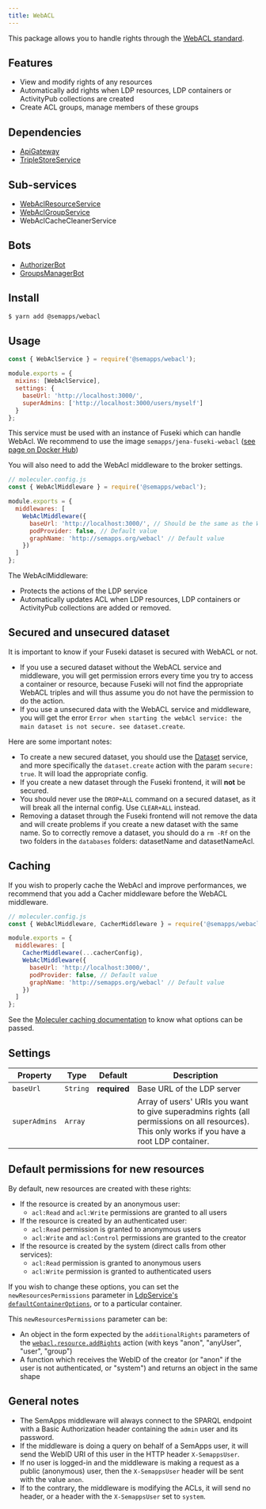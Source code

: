 ```yaml
---
title: WebACL
---
```


This package allows you to handle rights through the [WebACL standard](https://github.com/solid/web-access-control-spec).

## Features
- View and modify rights of any resources
- Automatically add rights when LDP resources, LDP containers or ActivityPub collections are created
- Create ACL groups, manage members of these groups

## Dependencies
- [ApiGateway](https://moleculer.services/docs/0.14/moleculer-web.html)
- [TripleStoreService](../triplestore.md)

## Sub-services
- [WebAclResourceService](resource.md)
- [WebAclGroupService](group.md)
- WebAclCacheCleanerService

## Bots
- [AuthorizerBot](authorizer.md)
- [GroupsManagerBot](groups-manager.md)

## Install

```bash
$ yarn add @semapps/webacl
```

## Usage

```js
const { WebAclService } = require('@semapps/webacl');

module.exports = {
  mixins: [WebAclService],
  settings: {
    baseUrl: 'http://localhost:3000/',
    superAdmins: ['http://localhost:3000/users/myself']
  }
};
```

This service must be used with an instance of Fuseki which can handle WebAcl.
We recommend to use the image `semapps/jena-fuseki-webacl` ([see page on Docker Hub](https://hub.docker.com/r/semapps/jena-fuseki-webacl))

You will also need to add the WebAcl middleware to the broker settings.

```js
// moleculer.config.js
const { WebAclMiddleware } = require('@semapps/webacl');

module.exports = {
  middlewares: [
    WebAclMiddleware({
      baseUrl: 'http://localhost:3000/', // Should be the same as the WebAclService
      podProvider: false, // Default value
      graphName: 'http://semapps.org/webacl' // Default value
    })
  ]
};
```

The WebAclMiddleware:
- Protects the actions of the LDP service
- Automatically updates ACL when LDP resources, LDP containers or ActivityPub collections are added or removed.

## Secured and unsecured dataset

It is important to know if your Fuseki dataset is secured with WebACL or not. 

- If you use a secured dataset without the WebACL service and middleware, you will get permission errors every time you try to access a container or resource, because Fuseki will not find the appropriate WebACL triples and will thus assume you do not have the permission to do the action.
- If you use a unsecured data with the WebACL service and middleware, you will get the error `Error when starting the webAcl service: the main dataset is not secure. see dataset.create`.

Here are some important notes:

- To create a new secured dataset, you should use the [Dataset](../dataset.md) service, and more specifically the `dataset.create` action with the param `secure: true`. It will load the appropriate config.
- If you create a new dataset through the Fuseki frontend, it will **not** be secured.
- You should never use the `DROP+ALL` command on a secured dataset, as it will break all the internal config. Use `CLEAR+ALL` instead.
- Removing a dataset through the Fuseki frontend will not remove the data and will create problems if you create a new dataset with the same name. So to correctly remove a dataset, you should do a `rm -Rf` on the two folders in the `databases` folders: datasetName and datasetNameAcl.

## Caching

If you wish to properly cache the WebAcl and improve performances, we recommend that you add a Cacher middleware before the WebACL middleware.

```js
// moleculer.config.js
const { WebAclMiddleware, CacherMiddleware } = require('@semapps/webacl');

module.exports = {
  middlewares: [
    CacherMiddleware(...cacherConfig),
    WebAclMiddleware({
      baseUrl: 'http://localhost:3000/',
      podProvider: false, // Default value
      graphName: 'http://semapps.org/webacl' // Default value
    })
  ]
};
```

See the [Moleculer caching documentation](https://moleculer.services/docs/0.14/caching.html) to know what options can be passed.


## Settings

| Property | Type | Default | Description |
| -------- | ---- | ------- | ----------- |
| `baseUrl`|`String` | **required**| Base URL of the LDP server |
| `superAdmins`|`Array` | | Array of users' URIs you want to give superadmins rights (all permissions on all resources). This only works if you have a root LDP container. |


## Default permissions for new resources

By default, new resources are created with these rights:

- If the resource is created by an anonymous user:
  - `acl:Read` and `acl:Write` permissions are granted to all users
- If the resource is created by an authenticated user:
  - `acl:Read` permission is granted to anonymous users
  - `acl:Write` and `acl:Control` permissions are granted to the creator
- If the resource is created by the system (direct calls from other services):
  - `acl:Read` permission is granted to anonymous users
  - `acl:Write` permission is granted to authenticated users

If you wish to change these options, you can set the `newResourcesPermissions` parameter in [LdpService's `defaultContainerOptions`](../ldp/index.md#settings), or to a particular container.

This `newResourcesPermissions` parameter can be:
- An object in the form expected by the `additionalRights` parameters of the [`webacl.resource.addRights`](resource.md#webaclresourceaddrights) action (with keys "anon", "anyUser", "user", "group")
- A function which receives the WebID of the creator (or "anon" if the user is not authenticated, or "system") and returns an object in the same shape


## General notes

- The SemApps middleware will always connect to the SPARQL endpoint with a Basic Authorization header containing the `admin` user and its password.
- If the middleware is doing a query on behalf of a SemApps user, it will send the WebID URI of this user in the HTTP header `X-SemappsUser`.
- If no user is logged-in and the middleware is making a request as a public (anonymous) user, then the `X-SemappsUser` header will be sent with the value `anon`.
- If to the contrary, the middleware is modifying the ACLs, it will send no header, or a header with the `X-SemappsUser` set to `system`.
